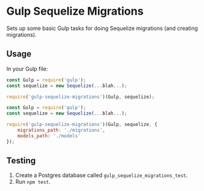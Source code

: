 # Gulp Sequelize Migrations

Sets up some basic Gulp tasks for doing Sequelize migrations (and creating migrations).


## Usage

In your Gulp file:

```javascript
const Gulp = require('gulp');
const sequelize = new Sequelize(...blah...);

require('gulp-sequelize-migrations')(Gulp, sequelize);
```


```javascript
const Gulp = require('gulp');
const sequelize = new Sequelize(...blah...);

require('gulp-sequelize-migrations')(Gulp, sequelize, {
    migrations_path: './migrations',
    models_path: './models'
});
```


## Testing

1. Create a Postgres database called `gulp_sequelize_migrations_test`.
2. Run `npm test`.